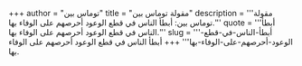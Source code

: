 +++
author = "توماس بين"
title = "مقولة توماس بين"
description = '''مقولة توماس بين: أبطأ الناس في قطع الوعود أحرصهم على الوفاء بها.'''
quote = '''أبطأ الناس في قطع الوعود أحرصهم على الوفاء بها.'''
slug = '''أبطأ-الناس-في-قطع-الوعود-أحرصهم-على-الوفاء-بها'''
+++
أبطأ الناس في قطع الوعود أحرصهم على الوفاء بها.
